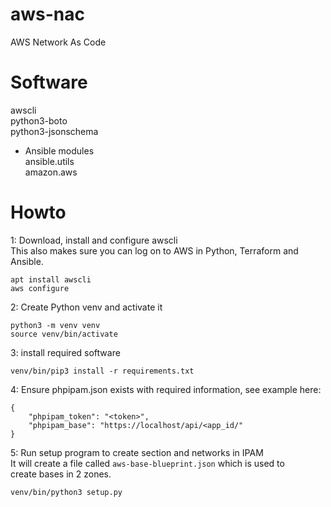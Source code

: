 # aws-nac
AWS Network As Code

# Software
awscli  
python3-boto  
python3-jsonschema  

- Ansible modules  
ansible.utils  
amazon.aws  

# Howto
1: Download, install and configure awscli  
This also makes sure you can log on to AWS in Python, Terraform and Ansible.
```
apt install awscli
aws configure
```

2: Create Python venv and activate it
```
python3 -m venv venv
source venv/bin/activate
```

3: install required software
```
venv/bin/pip3 install -r requirements.txt
```

4: Ensure phpipam.json exists with required information, see example here:
```
{
	"phpipam_token": "<token>",
	"phpipam_base": "https://localhost/api/<app_id/"
}
```

5: Run setup program to create section and networks in IPAM  
   It will create a file called `aws-base-blueprint.json` which is used to  
   create bases in 2 zones.
```
venv/bin/python3 setup.py
```